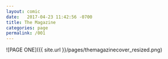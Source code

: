 ```yaml
---
layout: comic
date:   2017-04-23 11:42:56 -0700
title: The Magazine
categories: page
permalink: /001
---
```

![PAGE ONE]({{ site.url }}/pages/themagazinecover_resized.png)
